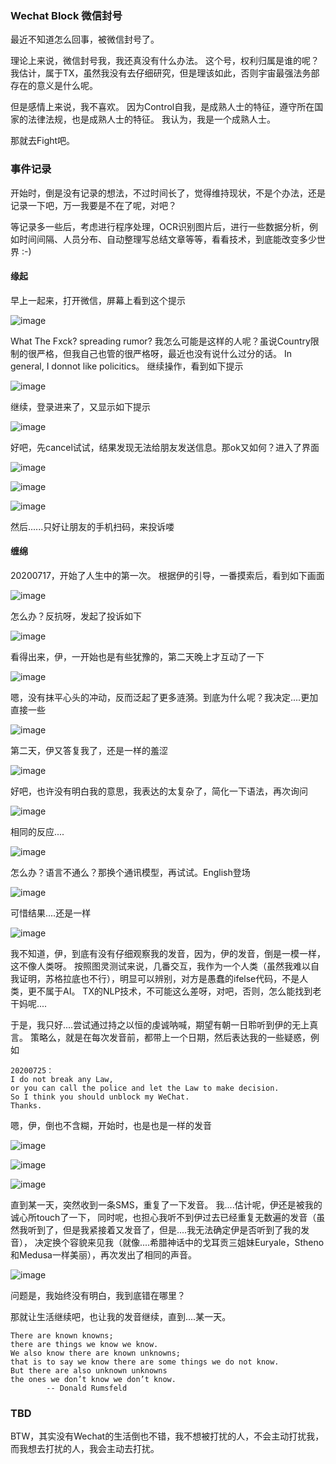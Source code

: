 
### Wechat Block 微信封号

最近不知道怎么回事，被微信封号了。

理论上来说，微信封号我，我还真没有什么办法。
这个号，权利归属是谁的呢？
我估计，属于TX，虽然我没有去仔细研究，但是理该如此，否则宇宙最强法务部存在的意义是什么呢。

但是感情上来说，我不喜欢。
因为Control自我，是成熟人士的特征，遵守所在国家的法律法规，也是成熟人士的特征。
我认为，我是一个成熟人士。

那就去Fight吧。


### 事件记录

开始时，倒是没有记录的想法，不过时间长了，觉得维持现状，不是个办法，还是记录一下吧，万一我要是不在了呢，对吧？

等记录多一些后，考虑进行程序处理，OCR识别图片后，进行一些数据分析，例如时间间隔、人员分布、自动整理写总结文章等等，看看技术，到底能改变多少世界 :-)

#### 缘起

早上一起来，打开微信，屏幕上看到这个提示

![image](/wechatblock/image/wb_1_logout.PNG)

What The Fxck? spreading rumor? 我怎么可能是这样的人呢？虽说Country限制的很严格，但我自己也管的很严格呀，最近也没有说什么过分的话。
In general, I donnot like policitics。
继续操作，看到如下提示

![image](wechatblock/image/wb_2_login_1.PNG)

继续，登录进来了，又显示如下提示

![image](wechatblock/image/wb_2_login_2.PNG)

好吧，先cancel试试，结果发现无法给朋友发送信息。那ok又如何？进入了界面

![image](wechatblock/image/wb_2_login_3.PNG)

![image](wechatblock/image/wb_3_appeal_1.PNG)

![image](wechatblock/image/wb_3_appeal_2.PNG)

然后......只好让朋友的手机扫码，来投诉喽

#### 缠绵

20200717，开始了人生中的第一次。
根据伊的引导，一番摸索后，看到如下画面

![image](wechatblock/image/20200717_0.jpg)

怎么办？反抗呀，发起了投诉如下

![image](wechatblock/image/20200717_appeal.jpg)

看得出来，伊，一开始也是有些犹豫的，第二天晚上才互动了一下

![image](wechatblock/image/20200717_reply.jpg)

嗯，没有抹平心头的冲动，反而泛起了更多涟漪。到底为什么呢？我决定....更加直接一些

![image](wechatblock/image/20200718_appeal.jpg)

第二天，伊又答复我了，还是一样的羞涩

![image](wechatblock/image/20200718_reply.jpg)

好吧，也许没有明白我的意思，我表达的太复杂了，简化一下语法，再次询问

![image](wechatblock/image/20200720_appeal.jpg)

相同的反应....

![image](wechatblock/image/20200720_reply.jpg)

怎么办？语言不通么？那换个通讯模型，再试试。English登场

![image](wechatblock/image/20200721_appeal.jpg)

可惜结果....还是一样

![image](wechatblock/image/20200721_reply.jpg)

我不知道，伊，到底有没有仔细观察我的发音，因为，伊的发音，倒是一模一样，这不像人类呀。
按照图灵测试来说，几番交互，我作为一个人类（虽然我难以自我证明，苏格拉底也不行），明显可以辨别，对方是愚蠢的ifelse代码，不是人类，更不属于AI。
TX的NLP技术，不可能这么差呀，对吧，否则，怎么能找到老干妈呢....

于是，我只好....尝试通过持之以恒的虔诚呐喊，期望有朝一日聆听到伊的无上真言。
策略么，就是在每次发音前，都带上一个日期，然后表达我的一些疑惑，例如

```
20200725：
I do not break any Law, 
or you can call the police and let the Law to make decision. 
So I think you should unblock my WeChat. 
Thanks.
```

嗯，伊，倒也不含糊，开始时，也是也是一样的发音

![image](wechatblock/image/20200722_reply.jpg)

![image](wechatblock/image/20200723_reply.jpg)

![image](wechatblock/image/20200724_reply.jpg)

直到某一天，突然收到一条SMS，重复了一下发音。
我....估计呢，伊还是被我的诚心所touch了一下，
同时呢，也担心我听不到伊过去已经重复无数遍的发音（虽然我听到了，但是我紧接着又发音了，但是....我无法确定伊是否听到了我的发音），
决定换个容貌来见我（就像....希腊神话中的戈耳贡三姐妹Euryale，Stheno和Medusa一样美丽），再次发出了相同的声音。

![image](wechatblock/image/20200725_sms.jpg)

问题是，我始终没有明白，我到底错在哪里？

那就让生活继续吧，也让我的发音继续，直到....某一天。

``` 
There are known knowns; 
there are things we know we know.
We also know there are known unknowns; 
that is to say we know there are some things we do not know.
But there are also unknown unknowns
the ones we don’t know we don’t know.
        -- Donald Rumsfeld
```

### TBD

BTW，其实没有Wechat的生活倒也不错，我不想被打扰的人，不会主动打扰我，而我想去打扰的人，我会主动去打扰。







